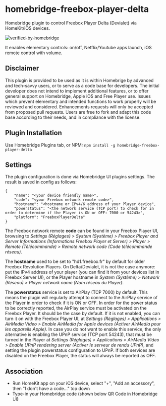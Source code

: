 # homebridge-freebox-player-delta
Homebridge plugin to control Freebox Player Delta (Devialet) via HomeKit/iOS devices.

[![verified-by-homebridge](https://badgen.net/badge/homebridge/verified/purple)](https://github.com/homebridge/homebridge/wiki/Verified-Plugins)

It enables elementary controls: on/off, Netflix/Youtube apps launch, iOS remote control with volume.

## Disclaimer
This plugin is provided to be used as it is within Homebrige by advanced and tech-savvy users, or to serve as a code base for developers. The initial developer does not intend to implement additional features, or to offer general support on Homebridge, Apple iOS and Free Player use. Issues which prevent elementary and intended functions to work properly will be reviewed and considered. Enhancements requests will only be accepted from proposed pull requests. Users are free to fork and adapt this code base according to their needs, and in compliance with the license.

## Plugin Installation
Use Homebridge Plugins tab, or NPM: `npm install -g homebridge-freebox-player-delta`

## Settings

The plugin configuration is done via Homebridge UI plugins settings.
The result is saved in config as follows:
```
{
	"name": "<your device friendly name>",
	"code": "<your Freebox network remote code>",
	"hostname": "<hostname or IPv4/6 address of your Player device",
	"powerstatus": "<the network service (TCP port) to check for in order to determine if the Player is ON or OFF: 7000 or 54243>",
	"platform": "FreeboxPlayerDelta"
}
```

The Freebox network remote **code** can be found in your Freebox Player UI, browsing to _Settings (Réglages) > System (Système) > Freebox Player and Server Informations (Informations Freebox Player et Server) >  Player > Remote (Télécommande) > Remote network code (Code télécommande réseau)_.

The **hostname** used to be set to "hd1.freebox.fr" by default for older Freebox Revolution Players.
On Delta/Devialet, it is not the case anymore: put the IPv4 address of your player (you can find it from your devices list in Freebox Server UI), or the Player hostname in _System (Système) > Network (Réseau) > Player network name (Nom réseau du Player)_.

The **powerstatus** service is set to AirPlay (TCP 7000) by default. This means the plugin will regularly attempt to connect to the AirPlay service of the Player in order to check if it is ON or OFF. In order for the power status to be correctly reported, the AirPlay service must be activated on the Freebox Player. It should be the case by default. If it is not enabled, you can turn it on with the Freebox Player UI, at _Settings (Réglages) > Applications > AirMedia Video > Enable AirMedia for Apple devices (Activer AirMedia pour les appareils Apple)_. In case you do not want to enable this service, the only alternative is enabling the UPnP service (TCP port 54243), that must be turned in the Player at _Settings (Réglages) > Applications > AirMedia Video > Enable UPnP rendering server (Activer le serveur de rendu UPnP)_, and setting the plugin powerstatus configuration to UPnP. If both services are disabled on the Freebox Player, the status will always be reported as OFF.

## Association

- Run HomeKit app on your iOS device, select "+", "Add an accessory", then "I don't have a code..." top down
- Type-in your Homebridge code (shown below QR Code in Homebridge UI)
